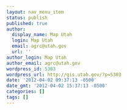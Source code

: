 ```yaml
---
layout: nav_menu_item
status: publish
published: true
author:
  display_name: Map Utah
  login: Map Utah
  email: agrc@utah.gov
  url: ''
author_login: Map Utah
author_email: agrc@utah.gov
wordpress_id: 5303
wordpress_url: http://gis.utah.gov/?p=5303
date: '2012-04-02 09:37:13 -0500'
date_gmt: '2012-04-02 15:37:13 -0500'
categories: []
tags: []
---
```


